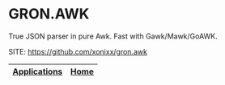 # GRON.AWK

 True JSON parser in pure Awk. Fast with Gawk/Mawk/GoAWK.

 SITE: https://github.com/xonixx/gron.awk

 | [Applications](https://portable-linux-apps.github.io/apps.html) | [Home](https://portable-linux-apps.github.io)
 | --- | --- |
